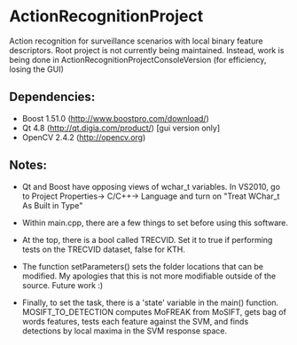 ActionRecognitionProject
========================

Action recognition for surveillance scenarios with local binary feature descriptors.
Root project is not currently being maintained.  Instead, work is being done in ActionRecognitionProjectConsoleVersion (for efficiency, losing the GUI)


Dependencies:
------------------
- Boost 1.51.0 (http://www.boostpro.com/download/)
- Qt 4.8 (http://qt.digia.com/product/) [gui version only]
- OpenCV 2.4.2 (http://opencv.org)


Notes:
------------------
- Qt and Boost have opposing views of wchar_t variables.  In VS2010, go to Project Properties-> C/C++-> Language and turn on "Treat WChar_t As Built in Type"

- Within main.cpp, there are a few things to set before using this software.
- At the top, there is a bool called TRECVID.  Set it to true if performing tests on the TRECVID dataset, false for KTH.
- The function setParameters() sets the folder locations that can be modified.  My apologies that this is not more modifiable outside of the source.  Future work :)
- Finally, to set the task, there is a 'state' variable in the main() function.  MOSIFT_TO_DETECTION computes MoFREAK from MoSIFT, gets bag of words features,
tests each feature against the SVM, and finds detections by local maxima in the SVM response space.